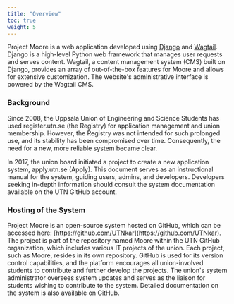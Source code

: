 ```yaml
---
title: "Overview"
toc: true
weight: 5
---
```


Project Moore is a web application developed using [Django](https://www.djangoproject.com/) and [Wagtail](https://wagtail.io/). Django is a high-level Python web framework that manages user requests and serves content. Wagtail, a content management system (CMS) built on Django, provides an array of out-of-the-box features for Moore and allows for extensive customization. The website's administrative interface is powered by the Wagtail CMS.

### Background

Since 2008, the Uppsala Union of Engineering and Science Students has used register.utn.se (the Registry) for application management and union membership. However, the Registry was not intended for such prolonged use, and its stability has been compromised over time. Consequently, the need for a new, more reliable system became clear.

In 2017, the union board initiated a project to create a new application system, apply.utn.se (Apply). This document serves as an instructional manual for the system, guiding users, admins, and developers. Developers seeking in-depth information should consult the system documentation available on the UTN GitHub account.

### Hosting of the System

Project Moore is an open-source system hosted on GitHub, which can be accessed here: [https://github.com/UTNkar](https://github.com/UTNkar). The project is part of the repository named Moore within the UTN GitHub organization, which includes various IT projects of the union. Each project, such as Moore, resides in its own repository. GitHub is used for its version control capabilities, and the platform encourages all union-involved students to contribute and further develop the projects. The union's system administrator oversees system updates and serves as the liaison for students wishing to contribute to the system. Detailed documentation on the system is also available on GitHub.
